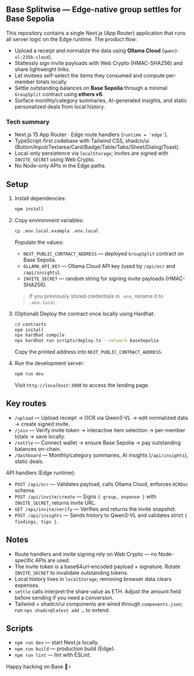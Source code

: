 ## Base Splitwise — Edge-native group settles for Base Sepolia

This repository contains a single Next.js (App Router) application that runs all server logic on the Edge runtime. The product flow:

- Upload a receipt and normalize the data using **Ollama Cloud** (`qwen3-vl:235b-cloud`).
- Statlessly sign invite payloads with Web Crypto (HMAC-SHA256) and share lightweight links.
- Let invitees self-select the items they consumed and compute per-member totals locally.
- Settle outstanding balances on **Base Sepolia** through a minimal `GroupSplit` contract using **ethers v6**.
- Surface monthly/category summaries, AI-generated insights, and static personalized deals from local history.

### Tech summary

- Next.js 15 App Router · Edge route handlers (`runtime = 'edge'`).
- TypeScript-first codebase with Tailwind CSS, shadcn/ui (Button/Input/Textarea/Card/Badge/Table/Tabs/Sheet/Dialog/Toast).
- Local-only persistence via `localStorage`; invites are signed with `INVITE_SECRET` using Web Crypto.
- No Node-only APIs in the Edge paths.

## Setup

1. Install dependencies:

   ```bash
   npm install
   ```

2. Copy environment variables:

   ```bash
   cp .env.local.example .env.local
   ```

   Populate the values:

   - `NEXT_PUBLIC_CONTRACT_ADDRESS` — deployed `GroupSplit` contract on Base Sepolia.
   - `OLLAMA_API_KEY` — Ollama Cloud API key (used by `/api/ocr` and `/api/insights`).
   - `INVITE_SECRET` — random string for signing invite payloads (HMAC-SHA256).

   > If you previously stored credentials in `.env`, rename it to `.env.local`.

3. (Optional) Deploy the contract once locally using Hardhat:

   ```bash
   cd contracts
   npm install
   npx hardhat compile
   npx hardhat run scripts/deploy.ts --network baseSepolia
   ```

   Copy the printed address into `NEXT_PUBLIC_CONTRACT_ADDRESS`.

4. Run the development server:

   ```bash
   npm run dev
   ```

   Visit `http://localhost:3000` to access the landing page.

## Key routes

- `/upload` — Upload receipt → OCR via Qwen3-VL → edit normalized data → create signed invite.
- `/join` — Verify invite token → interactive item selection → per-member totals → save locally.
- `/settle` — Connect wallet → ensure Base Sepolia → pay outstanding balances on-chain.
- `/dashboard` — Monthly/category summaries, AI insights (`/api/insights`), static deals.

API handlers (Edge runtime):

- `POST /api/ocr` — Validates payload, calls Ollama Cloud, enforces `OCRDoc` schema.
- `POST /api/invite/create` — Signs `{ group, expense }` with `INVITE_SECRET`, returns invite URL.
- `GET /api/invite/verify` — Verifies and returns the invite snapshot.
- `POST /api/insights` — Sends history to Qwen3-VL and validates strict `{ findings, tips }`.

## Notes

- Route handlers and invite signing rely on Web Crypto — no Node-specific APIs are used.
- The invite token is a base64url-encoded payload + signature. Rotate `INVITE_SECRET` to invalidate outstanding tokens.
- Local history lives in `localStorage`; removing browser data clears expenses.
- `settle` calls interpret the share value as ETH. Adjust the amount field before sending if you need a conversion.
- Tailwind + shadcn/ui components are wired through `components.json`; run `npx shadcn@latest add …` to extend.

## Scripts

- `npm run dev` — start Next.js locally.
- `npm run build` — production build (Edge).
- `npm run lint` — lint with ESLint.

Happy hacking on Base 🧾⚡️
